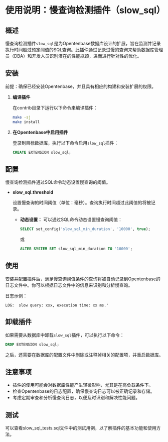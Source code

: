 # 使用说明：慢查询检测插件（slow_sql）

## 概述
慢查询检测插件`slow_sql`是为Opentenbase数据库设计的扩展，旨在监测并记录执行时间超过预定阈值的SQL查询。此插件通过记录过慢的查询来帮助数据库管理员（DBA）和开发人员识别潜在的性能瓶颈，进而进行针对性的优化。

## 安装
前提：确保已经安装Opentenbase，并且具有相应的构建和安装扩展的权限。

1. **编译插件**
   
   在contrib目录下运行以下命令来编译插件：
   ```sh
   make -sj
   make install
   ```

2. **在Opentenbase中启用插件**
   
   登录到目标数据库，执行以下命令启用`slow_sql`插件：
   ```sql
   CREATE EXTENSION slow_sql;
   ```

## 配置
慢查询检测插件通过SQL命令动态设置慢查询的阈值。

- **slow_sql.threshold**

  设置慢查询的时间阈值（单位：毫秒）。查询执行时间超过此阈值的将被记录。

  - **动态设置：**
    可以通过SQL命令动态设置慢查询阈值：
    ```sql
    SELECT set_config('slow_sql_min_duration', '10000', true);
    ```
    或
    ```sql
    ALTER SYSTEM SET slow_sql_min_duration TO '10000';
    ```
## 使用
安装并配置插件后，满足慢查询阈值条件的查询将被自动记录到Opentenbase的日志文件中。你可以根据日志文件中的信息来识别和分析慢查询。

日志示例：
```
LOG:  slow query: xxx, execution time: xx ms.'
```

## 卸载插件
如果需要从数据库中卸载`slow_sql`插件，可以执行以下命令：
```sql
DROP EXTENSION slow_sql;
```
之后，还需要在数据库的配置文件中删除或注释掉相关的配置项，并重启数据库。

## 注意事项
- 插件的使用可能会对数据库性能产生轻微影响，尤其是在高负载条件下。
- 检查Opentenbase的日志配置，确保慢查询日志可以被正确记录和存储。
- 考虑定期审查和分析慢查询日志，以便及时识别和解决性能问题。

## 测试
可以查看slow_sql_tests.sql文件中的测试用例，以了解插件的基本功能和使用方法。